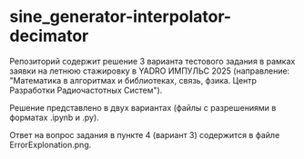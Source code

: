 # sine_generator-interpolator-decimator
Репозиторий содержит решение 3 варианта тестового задания в рамках заявки на летнюю стажировку в YADRO ИМПУЛЬС 2025 (направление: "Математика в алгоритмах и библиотеках, связь, фзика. Центр Разработки Радиочастотных Систем").

Решение представлено в двух вариантах (файлы с разрешениями в форматах .ipynb и .py).

Ответ на вопрос задания в пункте 4 (вариант 3) содержится в файле ErrorExplonation.png.
